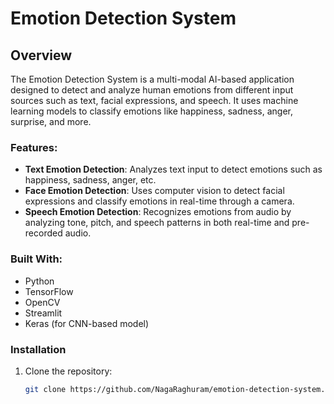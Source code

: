 # Emotion Detection System

## Overview
The Emotion Detection System is a multi-modal AI-based application designed to detect and analyze human emotions from different input sources such as text, facial expressions, and speech. It uses machine learning models to classify emotions like happiness, sadness, anger, surprise, and more.

### Features:
- **Text Emotion Detection**: Analyzes text input to detect emotions such as happiness, sadness, anger, etc.
- **Face Emotion Detection**: Uses computer vision to detect facial expressions and classify emotions in real-time through a camera.
- **Speech Emotion Detection**: Recognizes emotions from audio by analyzing tone, pitch, and speech patterns in both real-time and pre-recorded audio.

### Built With:
- Python
- TensorFlow
- OpenCV
- Streamlit
- Keras (for CNN-based model)

### Installation

1. Clone the repository:
   ```bash
   git clone https://github.com/NagaRaghuram/emotion-detection-system.git
